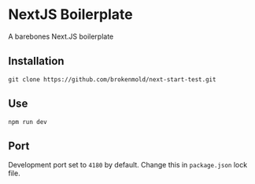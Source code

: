NextJS Boilerplate
=====================
A barebones Next.JS boilerplate


## Installation
`git clone https://github.com/brokenmold/next-start-test.git`

## Use
`npm run dev`

## Port
Development port set to `4180` by default.
Change this in `package.json` lock file.